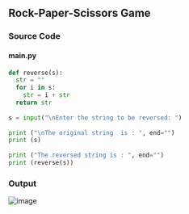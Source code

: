 ## **Rock-Paper-Scissors Game**

### **Source Code**

#### **main.py**
```py
def reverse(s):
  str = ""
  for i in s:
    str = i + str
  return str
  
s = input("\nEnter the string to be reversed: ")
  
print ("\nThe original string  is : ", end="")
print (s)
  
print ("The reversed string is : ", end="")
print (reverse(s))
```

### **Output**
![image](https://user-images.githubusercontent.com/44474792/148847443-d9f7b4e4-0029-4e55-a812-cd2178334cea.png)
